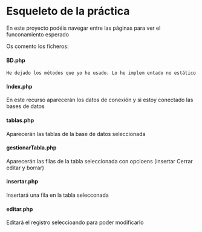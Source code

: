 # Esqueleto de la práctica
En este proyecto podéis navegar entre las páginas para ver el funconamiento esperado

Os comento los ficheros:
#### BD.php
    He dejado los métodos que yo he usado. Lo he implem entado no estático
#### Index.php
En este recurso aparecerán los datos de conexión y si estoy conectado las bases de datos
#### tablas.php
Aparecerán las tablas de la base de datos seleccionada
#### gestionarTabla.php
Aparecerán las filas de la tabla seleccionada con opcioens (insertar Cerrar editar y borrar)
#### insertar.php
Insertará una fila en la tabla selecconada
#### editar.php
Editará el registro seleccioando para poder modificarlo
